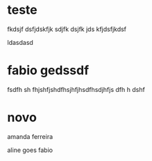 teste
=====

fkdsjf dsfjdskfjk sdjfk dsjfk jds kfjdsfjkdsf

ldasdasd

fabio gedssdf
=============


fsdfh sh fhjshfjshdfhsjhfjhsdfhsdjhfjs dfh h dshf


novo
====


amanda ferreira

aline goes
fabio
